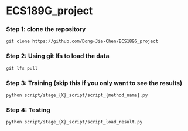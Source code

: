 # ECS189G_project

### Step 1: clone the repository
```shell script
git clone https://github.com/Dong-Jie-Chen/ECS189G_project
```
### Step 2: Using git lfs to load the data

```shell script
git lfs pull
```

### Step 3: Training (skip this if you only want to see the results)
```shell script
python script/stage_{X}_script/script_{method_name}.py
```

### Step 4: Testing
```shell script
python script/stage_{X}_script/script_load_result.py
```